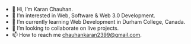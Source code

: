 - 👋 Hi, I’m Karan Chauhan.
- 👀 I’m interested in Web, Software & Web 3.0 Development.
- 🌱 I’m currently learning Web Development in Durham College, Canada.
- 💞️ I’m looking to collaborate on live projects.
- 📫 How to reach me chauhankaran2399@gmail.com.

<!---
thekaranchauhan/thekaranchauhan is a ✨ special ✨ repository because its `README.md` (this file) appears on your GitHub profile.
You can click the Preview link to take a look at your changes.
--->
